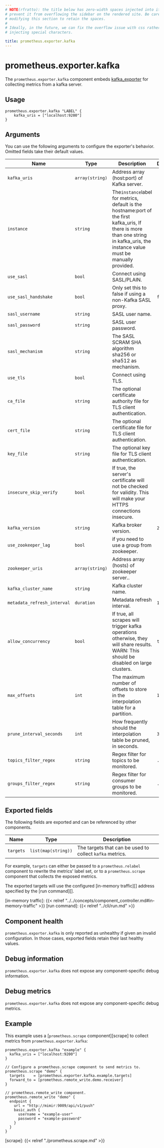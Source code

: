 ```yaml
---
# NOTE(rfratto): the title below has zero-width spaces injected into it to
# prevent it from overflowing the sidebar on the rendered site. Be careful when
# modifying this section to retain the spaces.
#
# Ideally, in the future, we can fix the overflow issue with css rather than
# injecting special characters.

title: prometheus.exporter.kafka
---
```


# prometheus.exporter.kafka
The `prometheus.exporter.kafka` component embeds
[kafka_exporter](https://github.com/davidmparrott/kafka_exporter) for collecting metrics from a kafka server.

## Usage

```river
prometheus.exporter.kafka "LABEL" {
    kafka_uris = ["localhost:9200"]
}
```

## Arguments
You can use the following arguments to configure the exporter's behavior.
Omitted fields take their default values.

| Name                        | Type            | Description                                                                                                                                                                         | Default | Required |
|-----------------------------|-----------------|-------------------------------------------------------------------------------------------------------------------------------------------------------------------------------------|---------|----------|
| `kafka_uris`                | `array(string)` | Address array (host:port) of Kafka server.                                                                                                                                          |         | yes      |
| `instance`                  | `string`        | The`instance`label for metrics, default is the hostname:port of the first kafka_uris, If there is more than one string in kafka_uris, the instance value must be manually provided. |         | no       |
| `use_sasl`                  | `bool`          | Connect using SASL/PLAIN.                                                                                                                                                           |         | no       |
| `use_sasl_handshake`        | `bool`          | Only set this to false if using a non-Kafka SASL proxy.                                                                                                                             | `false` | no       |
| `sasl_username`             | `string`        | SASL user name.                                                                                                                                                                     |         | no       |
| `sasl_password`             | `string`        | SASL user password.                                                                                                                                                                 |         | no       |
| `sasl_mechanism`            | `string`        | The SASL SCRAM SHA algorithm sha256 or sha512 as mechanism.                                                                                                                         |         | no       |
| `use_tls`                   | `bool`          | Connect using TLS.                                                                                                                                                                  |         | no       |
| `ca_file`                   | `string`        | The optional certificate authority file for TLS client authentication.                                                                                                              |         | no       |
| `cert_file`                 | `string`        | The optional certificate file for TLS client authentication.                                                                                                                        |         | no       |
| `key_file`                  | `string`        | The optional key file for TLS client authentication.                                                                                                                                |         | no       |
| `insecure_skip_verify`      | `bool`          | If true, the server's certificate will not be checked for validity. This will make your HTTPS connections insecure.                                                                 |         | no       |
| `kafka_version`             | `string`        | Kafka broker version.                                                                                                                                                               | `2.0.0` | no       |
| `use_zookeeper_lag`         | `bool`          | if you need to use a group from zookeeper.                                                                                                                                          |         | no       |
| `zookeeper_uris`            | `array(string)` | Address array (hosts) of zookeeper server..                                                                                                                                         |         | no       |
| `kafka_cluster_name`        | `string`        | Kafka cluster name.                                                                                                                                                                 |         | no       |
| `metadata_refresh_interval` | `duration`      | Metadata refresh interval.                                                                                                                                                          | `1m`    | no       |
| `allow_concurrency`         | `bool`          | If true, all scrapes will trigger kafka operations otherwise, they will share results. WARN: This should be disabled on large clusters.                                             | `true`  | no       |
| `max_offsets`               | `int`           | The maximum number of offsets to store in the interpolation table for a partition.                                                                                                      | `1000`  | no       |
| `prune_interval_seconds`    | `int`           | How frequently should the interpolation table be pruned, in seconds.                                                                                                                | `30`    | no       |
| `topics_filter_regex`       | `string`        | Regex filter for topics to be monitored.                                                                                                                                            | `.*`    | no       |
| `groups_filter_regex`       | `string`        | Regex filter for consumer groups to be monitored.                                                                                                                                   | `.*`    | no       |

## Exported fields
The following fields are exported and can be referenced by other components.

| Name      | Type                | Description                                              |
|-----------|---------------------|----------------------------------------------------------|
| `targets` | `list(map(string))` | The targets that can be used to collect `kafka` metrics. |

For example, `targets` can either be passed to a `prometheus.relabel`
component to rewrite the metrics' label set, or to a `prometheus.scrape`
component that collects the exposed metrics.

The exported targets will use the configured [in-memory traffic][] address
specified by the [run command][].

[in-memory traffic]: {{< relref "../../concepts/component_controller.md#in-memory-traffic" >}}
[run command]: {{< relref "../cli/run.md" >}}

## Component health

`prometheus.exporter.kafka` is only reported as unhealthy if given
an invalid configuration. In those cases, exported fields retain their last
healthy values.

## Debug information

`prometheus.exporter.kafka` does not expose any component-specific
debug information.

## Debug metrics

`prometheus.exporter.kafka` does not expose any component-specific
debug metrics.

## Example

This example uses a [`prometheus.scrape` component][scrape] to collect metrics
from `prometheus.exporter.kafka`:

```river
prometheus.exporter.kafka "example" {
  kafka_uris = ["localhost:9200"]
}

// Configure a prometheus.scrape component to send metrics to.
prometheus.scrape "demo" {
  targets    = [prometheus.exporter.kafka.example.targets]
  forward_to = [prometheus.remote_write.demo.receiver]
}

// prometheus.remote_write component.
prometheus.remote_write "demo" {
  endpoint {
    url = "http://mimir:9009/api/v1/push"
    basic_auth {
      username = "example-user"
      password = "example-password"
    }
  }
}

```

[scrape]: {{< relref "./prometheus.scrape.md" >}}
